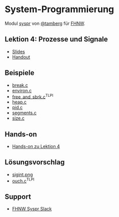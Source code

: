 # System-Programmierung
Modul [syspr]( https://www.fhnw.ch/de/studium/module/6008081) von [@tamberg](https://twitter.com/tamberg) für [FHNW](https://www.fhnw.ch/).

## Lektion 4: Prozesse und Signale
- [Slides](http://www.tamberg.org/fhnw/2018/Syspr04ProzesseUndSignale.pdf)
- [Handout](http://www.tamberg.org/fhnw/2018/Syspr04ProzesseUndSignaleHandout.pdf)

## Beispiele
- [break.c](break.c)
- [environ.c](environ.c)
- [free_and_sbrk.c](http://man7.org/tlpi/code/online/dist/memalloc/free_and_sbrk.c.html)<sup>TLPI</sup>
- [heap.c](heap.c)
- [pid.c](pid.c)
- [segments.c](segments.c)
- [size.c](size.c)

## Hands-on
- [Hands-on zu Lektion 4](../../../../fhnw-syspr-work-04/blob/master/README.md)

## Lösungsvorschlag
- [sigint.png](sigint.png)
- [ouch.c](http://man7.org/tlpi/code/online/dist/signals/ouch.c.html)<sup>TLPI</sup>

## Support
- [FHNW Syspr Slack](https://fhnw-syspr.slack.com/)
